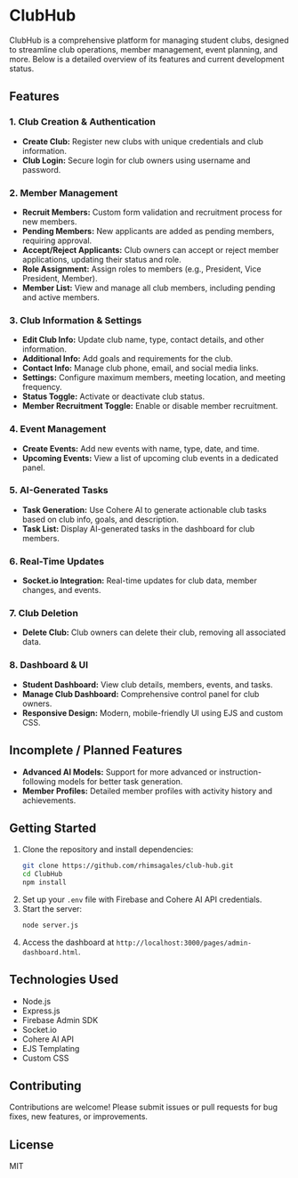 # ClubHub

ClubHub is a comprehensive platform for managing student clubs, designed to streamline club operations, member management, event planning, and more. Below is a detailed overview of its features and current development status.

## Features

### 1. Club Creation & Authentication
- **Create Club:** Register new clubs with unique credentials and club information.
- **Club Login:** Secure login for club owners using username and password.

### 2. Member Management
- **Recruit Members:** Custom form validation and recruitment process for new members.
- **Pending Members:** New applicants are added as pending members, requiring approval.
- **Accept/Reject Applicants:** Club owners can accept or reject member applications, updating their status and role.
- **Role Assignment:** Assign roles to members (e.g., President, Vice President, Member).
- **Member List:** View and manage all club members, including pending and active members.

### 3. Club Information & Settings
- **Edit Club Info:** Update club name, type, contact details, and other information.
- **Additional Info:** Add goals and requirements for the club.
- **Contact Info:** Manage club phone, email, and social media links.
- **Settings:** Configure maximum members, meeting location, and meeting frequency.
- **Status Toggle:** Activate or deactivate club status.
- **Member Recruitment Toggle:** Enable or disable member recruitment.

### 4. Event Management
- **Create Events:** Add new events with name, type, date, and time.
- **Upcoming Events:** View a list of upcoming club events in a dedicated panel.

### 5. AI-Generated Tasks
- **Task Generation:** Use Cohere AI to generate actionable club tasks based on club info, goals, and description.
- **Task List:** Display AI-generated tasks in the dashboard for club members.

### 6. Real-Time Updates
- **Socket.io Integration:** Real-time updates for club data, member changes, and events.

### 7. Club Deletion
- **Delete Club:** Club owners can delete their club, removing all associated data.

### 8. Dashboard & UI
- **Student Dashboard:** View club details, members, events, and tasks.
- **Manage Club Dashboard:** Comprehensive control panel for club owners.
- **Responsive Design:** Modern, mobile-friendly UI using EJS and custom CSS.

## Incomplete / Planned Features
- **Advanced AI Models:** Support for more advanced or instruction-following models for better task generation.
- **Member Profiles:** Detailed member profiles with activity history and achievements.

## Getting Started

1. Clone the repository and install dependencies:
   ```sh
   git clone https://github.com/rhimsagales/club-hub.git
   cd ClubHub
   npm install
   ```
2. Set up your `.env` file with Firebase and Cohere AI API credentials.
3. Start the server:
   ```sh
   node server.js
   ```
4. Access the dashboard at `http://localhost:3000/pages/admin-dashboard.html`.

## Technologies Used
- Node.js
- Express.js
- Firebase Admin SDK
- Socket.io
- Cohere AI API
- EJS Templating
- Custom CSS

## Contributing
Contributions are welcome! Please submit issues or pull requests for bug fixes, new features, or improvements.

## License
MIT
